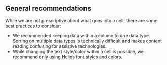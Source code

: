## General recommendations

While we are not prescriptive about what goes into a cell, there are some best practices to consider:

- We recommended keeping data within a column to one data type. Sorting on multiple data types is technically difficult and makes content reading confusing for assistive technologies.
- While changing the text style/color within a cell is possible, we recommend only using Helios font styles and colors.